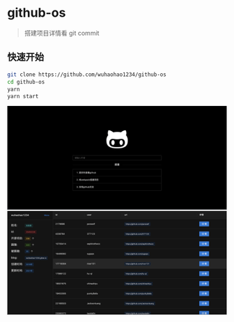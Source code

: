 # github-os

> 搭建项目详情看 git commit

## 快速开始

```sh
git clone https://github.com/wuhaohao1234/github-os
cd github-os
yarn
yarn start
```

![](./assets/welcome.png)
![](./assets/author.png)

